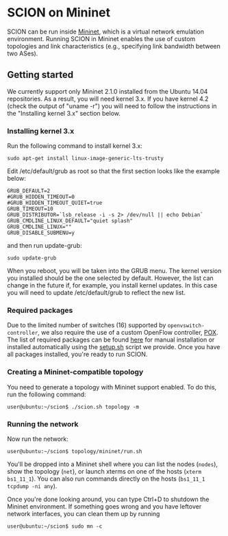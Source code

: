 # SCION on Mininet

SCION can be run inside [Mininet](http://mininet.org), which is a virtual network emulation environment. Running SCION in Mininet enables the use of custom topologies and link characteristics (e.g., specifying link bandwidth between two ASes).

## Getting started
We currently support only Mininet 2.1.0 installed from the Ubuntu 14.04 repositories. As a result, you will need kernel 3.x. If you have kernel 4.2 (check the output of "uname -r") you will need to follow the instructions in the "Installing kernel 3.x" section below.

### Installing kernel 3.x
Run the following command to install kernel 3.x:
```
sudo apt-get install linux-image-generic-lts-trusty
```
Edit /etc/default/grub as root so that the first section looks like the example below:
```
GRUB_DEFAULT=2
#GRUB_HIDDEN_TIMEOUT=0
#GRUB_HIDDEN_TIMEOUT_QUIET=true
GRUB_TIMEOUT=10
GRUB_DISTRIBUTOR=`lsb_release -i -s 2> /dev/null || echo Debian`
GRUB_CMDLINE_LINUX_DEFAULT="quiet splash"
GRUB_CMDLINE_LINUX=""
GRUB_DISABLE_SUBMENU=y
```
and then run update-grub:
```
sudo update-grub
```
When you reboot, you will be taken into the GRUB menu. The kernel version you installed should be the one selected by default. However, the list can change in the future if, for example, you install kernel updates. In this case you will need to update /etc/default/grub to reflect the new list.

### Required packages
Due to the limited number of switches (16) supported by `openvswitch-controller`, we also require the use of a custom OpenFlow controller, [POX](http://www.noxrepo.org/pox/about-pox). The list of required packages can be found [here](pkgs_debian.txt) for manual installation or installed automatically using the [setup.sh](setup.sh) script we provide. Once you have all packages installed, you're ready to run SCION.

### Creating a Mininet-compatible topology
You need to generate a topology with Mininet support enabled. To do this, run the following command:
```
user@ubuntu:~/scion$ ./scion.sh topology -m
```
### Running the network
Now run the network:
```
user@ubuntu:~/scion$ topology/mininet/run.sh
```
You'll be dropped into a Mininet shell where you can list the nodes (`nodes`), show the topology (`net`), or launch xterms on one of the hosts (`xterm bs1_11_1`). You can also run commands directly on the hosts (`bs1_11_1 tcpdump -ni any`).

Once you're done looking around, you can type Ctrl+D to shutdown the Mininet environment. If something goes wrong and you have leftover network interfaces, you can clean them up by running
```
user@ubuntu:~/scion$ sudo mn -c
```
